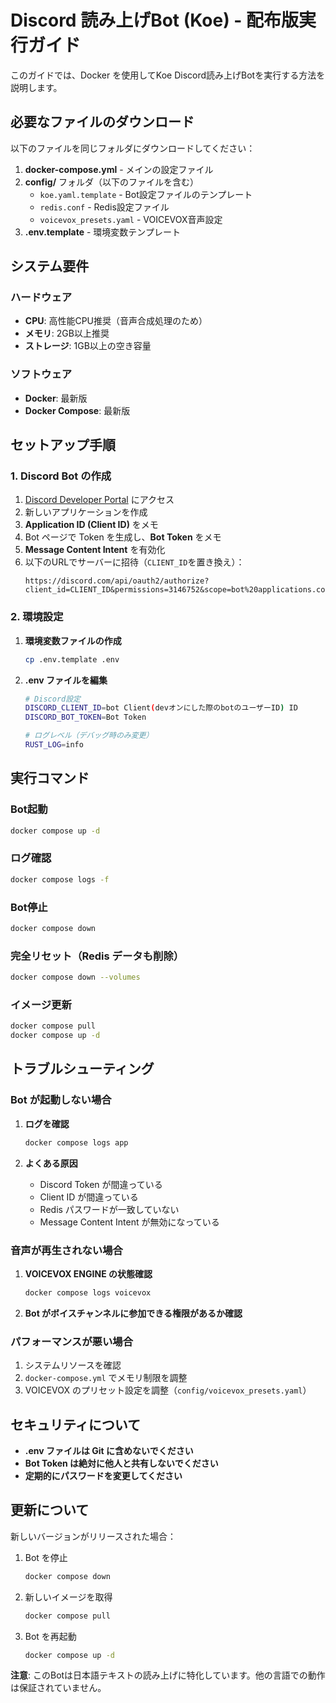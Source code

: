 # Discord 読み上げBot (Koe) - 配布版実行ガイド

このガイドでは、Docker を使用してKoe Discord読み上げBotを実行する方法を説明します。

## 必要なファイルのダウンロード

以下のファイルを同じフォルダにダウンロードしてください：

1. **docker-compose.yml** - メインの設定ファイル
2. **config/** フォルダ（以下のファイルを含む）
   - `koe.yaml.template` - Bot設定ファイルのテンプレート
   - `redis.conf` - Redis設定ファイル
   - `voicevox_presets.yaml` - VOICEVOX音声設定
3. **.env.template** - 環境変数テンプレート

## システム要件

### ハードウェア
- **CPU**: 高性能CPU推奨（音声合成処理のため）
- **メモリ**: 2GB以上推奨
- **ストレージ**: 1GB以上の空き容量

### ソフトウェア
- **Docker**: 最新版
- **Docker Compose**: 最新版

## セットアップ手順

### 1. Discord Bot の作成

1. [Discord Developer Portal](https://discord.com/developers/applications) にアクセス
2. 新しいアプリケーションを作成
3. **Application ID (Client ID)** をメモ
4. Bot ページで Token を生成し、**Bot Token** をメモ
5. **Message Content Intent** を有効化
6. 以下のURLでサーバーに招待（`CLIENT_ID`を置き換え）：
   ```
   https://discord.com/api/oauth2/authorize?client_id=CLIENT_ID&permissions=3146752&scope=bot%20applications.commands
   ```

### 2. 環境設定

1. **環境変数ファイルの作成**
   ```bash
   cp .env.template .env
   ```

2. **.env ファイルを編集**
   ```bash
   # Discord設定
   DISCORD_CLIENT_ID=bot Client(devオンにした際のbotのユーザーID) ID
   DISCORD_BOT_TOKEN=Bot Token
   
   # ログレベル（デバッグ時のみ変更）
   RUST_LOG=info
   ```

## 実行コマンド

### Bot起動
```bash
docker compose up -d
```

### ログ確認
```bash
docker compose logs -f
```

### Bot停止
```bash
docker compose down
```

### 完全リセット（Redis データも削除）
```bash
docker compose down --volumes
```

### イメージ更新
```bash
docker compose pull
docker compose up -d
```

## トラブルシューティング

### Bot が起動しない場合

1. **ログを確認**
   ```bash
   docker compose logs app
   ```

2. **よくある原因**
   - Discord Token が間違っている
   - Client ID が間違っている
   - Redis パスワードが一致していない
   - Message Content Intent が無効になっている

### 音声が再生されない場合

1. **VOICEVOX ENGINE の状態確認**
   ```bash
   docker compose logs voicevox
   ```

2. **Bot がボイスチャンネルに参加できる権限があるか確認**

### パフォーマンスが悪い場合

1. システムリソースを確認
2. `docker-compose.yml` でメモリ制限を調整
3. VOICEVOX のプリセット設定を調整（`config/voicevox_presets.yaml`）

## セキュリティについて

- **.env ファイルは Git に含めないでください**
- **Bot Token は絶対に他人と共有しないでください**
- **定期的にパスワードを変更してください**

## 更新について

新しいバージョンがリリースされた場合：

1. Bot を停止
   ```bash
   docker compose down
   ```

2. 新しいイメージを取得
   ```bash
   docker compose pull
   ```

3. Bot を再起動
   ```bash
   docker compose up -d
   ```

**注意**: このBotは日本語テキストの読み上げに特化しています。他の言語での動作は保証されていません。